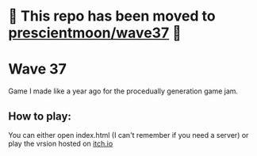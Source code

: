 # 🚧 This repo has been moved to [prescientmoon/wave37](https://github.com/prescientmoon/wave37) 🚧
# Wave 37

Game I made like a year ago for the procedually generation game jam.

## How to play:

You can either open index.html (I can't remember if you need a server) or play the vrsion hosted on [itch.io](https://adrielus.itch.io/wave-37)
